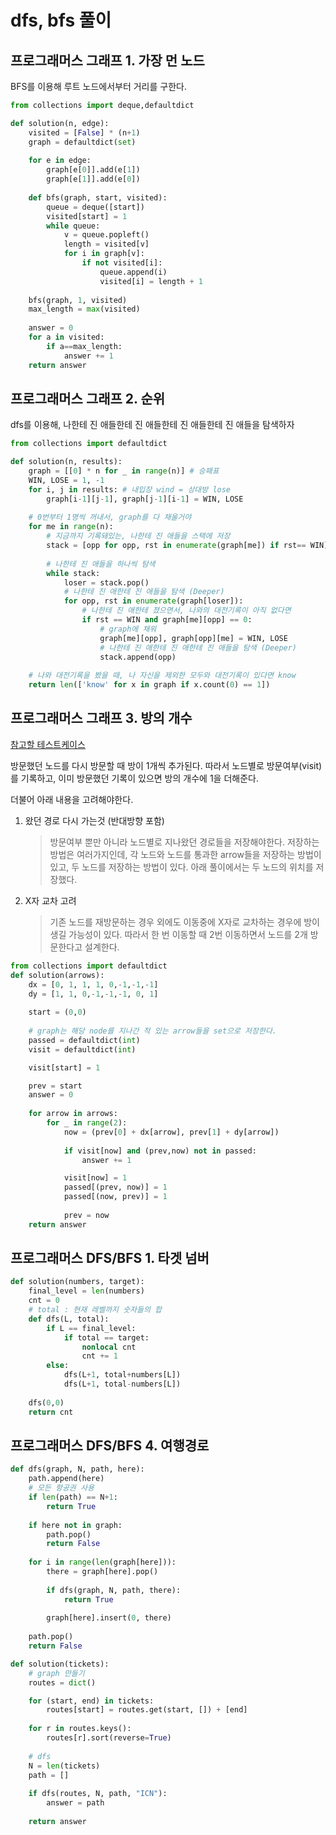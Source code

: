 # dfs, bfs 풀이

## 프로그래머스 그래프 1. 가장 먼 노드

BFS를 이용해 루트 노드에서부터 거리를 구한다.

```python
from collections import deque,defaultdict 

def solution(n, edge):
    visited = [False] * (n+1)
    graph = defaultdict(set)
    
    for e in edge:
        graph[e[0]].add(e[1])        
        graph[e[1]].add(e[0])        
    
    def bfs(graph, start, visited): 
        queue = deque([start]) 
        visited[start] = 1
        while queue: 
            v = queue.popleft()
            length = visited[v] 
            for i in graph[v]: 
                if not visited[i]: 
                    queue.append(i) 
                    visited[i] = length + 1
        
    bfs(graph, 1, visited)
    max_length = max(visited)
    
    answer = 0
    for a in visited:
        if a==max_length:
            answer += 1
    return answer
```

## 프로그래머스 그래프 2. 순위

dfs를 이용해, 나한테 진 애들한테 진 애들한테 진 애들한테 진 애들을 탐색하자

```python
from collections import defaultdict

def solution(n, results):
    graph = [[0] * n for _ in range(n)] # 승패표
    WIN, LOSE = 1, -1
    for i, j in results: # 내입장 wind = 상대방 lose
        graph[i-1][j-1], graph[j-1][i-1] = WIN, LOSE
    
    # 0번부터 1명씩 꺼내서, graph를 다 채울거야
    for me in range(n):
        # 지금까지 기록돼있는, 나한테 진 애들을 스택에 저장
        stack = [opp for opp, rst in enumerate(graph[me]) if rst== WIN]
        
        # 나한테 진 애들을 하나씩 탐색
        while stack:
            loser = stack.pop()
            # 나한테 진 애한테 진 애들을 탐색 (Deeper)
            for opp, rst in enumerate(graph[loser]):
                # 나한테 진 애한테 졌으면서, 나와의 대전기록이 아직 없다면
                if rst == WIN and graph[me][opp] == 0:
                    # graph에 채워
                    graph[me][opp], graph[opp][me] = WIN, LOSE
                    # 나한테 진 애한테 진 애한테 진 애들을 탐색 (Deeper)
                    stack.append(opp)
    
    # 나와 대전기록을 봤을 때, 나 자신을 제외한 모두와 대전기록이 있다면 know
    return len(['know' for x in graph if x.count(0) == 1])

```

## 프로그래머스 그래프 3. 방의 개수

[참고할 테스트케이스](https://www.leejg.me/algorithm-test/%ED%94%84%EB%A1%9C%EA%B7%B8%EB%9E%98%EB%A8%B8%EC%8A%A4-%EA%B3%A0%EB%93%9D%EC%A0%90-kit-%ED%8C%8C%EC%9D%B4%EC%8D%AC-%ED%92%80%EC%9D%B4/3-%EB%B0%A9%EC%9D%98-%EA%B0%9C%EC%88%98)

방문했던 노드를 다시 방문할 때 방이 1개씩 추가된다. 따라서 노드별로 방문여부(visit)를 기록하고, 이미 방문했던 기록이 있으면 방의 개수에 1을 더해준다.

더불어 아래 내용을 고려해야한다.

1. 왔던 경로 다시 가는것 (반대방향 포함)
    > 방문여부 뿐만 아니라 노드별로 지나왔던 경로들을 저장해야한다.
    > 저장하는 방법은 여러가지인데, 각 노드와 노드를 통과한 arrow들을 저장하는 방법이 있고, 두 노드를 저장하는 방법이 있다. 아래 풀이에서는 두 노드의 위치를 저장했다.
2. X자 교차 고려
    > 기존 노드를 재방문하는 경우 외에도 이동중에 X자로 교차하는 경우에 방이 생길 가능성이 있다. 따라서 한 번 이동할 때 2번 이동하면서 노드를 2개 방문한다고 설계한다.

```python
from collections import defaultdict
def solution(arrows):
    dx = [0, 1, 1, 1, 0,-1,-1,-1]
    dy = [1, 1, 0,-1,-1,-1, 0, 1]
    
    start = (0,0)
    
    # graph는 해당 node를 지나간 적 있는 arrow들을 set으로 저장한다.
    passed = defaultdict(int)
    visit = defaultdict(int)

    visit[start] = 1

    prev = start
    answer = 0
    
    for arrow in arrows:
        for _ in range(2):
            now = (prev[0] + dx[arrow], prev[1] + dy[arrow])
            
            if visit[now] and (prev,now) not in passed:
                answer += 1 

            visit[now] = 1
            passed[(prev, now)] = 1
            passed[(now, prev)] = 1
            
            prev = now
    return answer
```


## 프로그래머스 DFS/BFS 1. 타겟 넘버

```python
def solution(numbers, target):
    final_level = len(numbers)
    cnt = 0
    # total : 현재 레벨까지 숫자들의 합
    def dfs(L, total):
        if L == final_level:
            if total == target:
                nonlocal cnt
                cnt += 1
        else:
            dfs(L+1, total+numbers[L])
            dfs(L+1, total-numbers[L])
    
    dfs(0,0)
    return cnt
```


## 프로그래머스 DFS/BFS 4. 여행경로

```python
def dfs(graph, N, path, here):
    path.append(here)
    # 모든 항공권 사용
    if len(path) == N+1:
        return True
    
    if here not in graph:
        path.pop()
        return False
    
    for i in range(len(graph[here])):
        there = graph[here].pop()
        
        if dfs(graph, N, path, there):
            return True
        
        graph[here].insert(0, there)
        
    path.pop()
    return False

def solution(tickets):
    # graph 만들기
    routes = dict()

    for (start, end) in tickets:
        routes[start] = routes.get(start, []) + [end]  
    
    for r in routes.keys():
        routes[r].sort(reverse=True)
    
    # dfs
    N = len(tickets)
    path = []
    
    if dfs(routes, N, path, "ICN"):
        answer = path            
        
    return answer
```